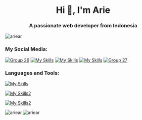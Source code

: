<h1 align="center">Hi 👋, I'm Arie</h1>
<h3 align="center">A passionate web developer from Indonesia</h3>

<p align="left"> <img src="https://komarev.com/ghpvc/?username=ariear&label=Profile%20views&color=0e75b6&style=flat" alt="ariear" /> </p>

<h3 align="left">My Social Media:</h3>

[![Group 26](https://github.com/ariear/ariear/assets/91861324/ebbd51e2-f3e2-4994-80fb-654be6ced256)](https://www.facebook.com/profile.php?id=100070950729478)
[![My Skills](https://skillicons.dev/icons?i=instagram)](https://www.instagram.com/ariear.js/)
[![My Skills](https://skillicons.dev/icons?i=twitter)](https://twitter.com)
[![My Skills](https://skillicons.dev/icons?i=figma)](https://figma.com/@ariar)
[![Group 27](https://github.com/ariear/ariear/assets/91861324/f25d73c0-618c-461a-b917-9dec3585f9fd)](https://dribbble.com/ArieRidho)

<h3 align="left">Languages and Tools:</h3>

[![My Skills](https://skillicons.dev/icons?i=html,css,js,nodejs,tailwind,react,nextjs,php,laravel)](https://skillicons.dev)

[![My Skills2](https://skillicons.dev/icons?i=mysql,mongodb,firebase)](https://skillicons.dev)

[![My Skills2](https://skillicons.dev/icons?i=figma,ps,vscode,postman,git)](https://skillicons.dev)

<p><img align="left" src="https://github-readme-stats.vercel.app/api?username=ariear&show_icons=true&locale=en" alt="ariear" /></p>
<p><img align="center" src="https://github-readme-stats.vercel.app/api/top-langs?username=ariear&show_icons=true&locale=en&layout=compact" alt="ariear" /></p>
